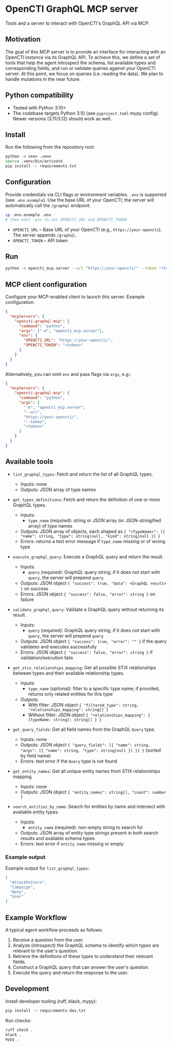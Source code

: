 # OpenCTI GraphQL MCP server

Tools and a server to interact with OpenCTI's GraphQL API via MCP.

## Motivation

The goal of this MCP server is to provide an interface for interacting with an OpenCTI instance via its GraphQL API. To achieve this, we define a set of tools that help the agent introspect the schema, list available types and corresponding fields, and run or validate queries against your OpenCTI server. At this point, we focus on queries (i.e. reading the data). We plan to handle mutations in the near future.

## Python compatibility

- Tested with Python 3.10+
- The codebase targets Python 3.10 (see `pyproject.toml` mypy config). Newer versions (3.11/3.12) should work as well.

## Install

Run the following from the repository root:

```bash
python -m venv .venv
source .venv/bin/activate
pip install -r requirements.txt
```

## Configuration

Provide credentials via CLI flags or environment variables. `.env` is supported (see `.env.example`). Use the base URL of your OpenCTI; the server will automatically call the `/graphql` endpoint.

```bash
cp .env.example .env
# then edit .env to set OPENCTI_URL and OPENCTI_TOKEN
```

- `OPENCTI_URL` – Base URL of your OpenCTI (e.g., `https://your-opencti`). The server appends `/graphql`.
- `OPENCTI_TOKEN` – API token

## Run

```bash
python -m opencti_mcp.server --url "https://your-opencti/" --token "<token>"
```

## MCP client configuration

Configure your MCP-enabled client to launch this server. Example configuration:

```json
{
  "mcpServers": {
    "opencti-graphql-mcp": {
      "command": "python",
      "args": ["-m", "opencti_mcp.server"],
      "env": {
        "OPENCTI_URL": "https://your-opencti/",
        "OPENCTI_TOKEN": "<token>"
      }
    }
  }
}
```

Alternatively, you can omit `env` and pass flags via `args`, e.g.:

```json
{
  "mcpServers": {
    "opencti-graphql-mcp": {
      "command": "python",
      "args": [
        "-m", "opencti_mcp.server",
        "--url",
        "https://your-opencti/",
        "--token",
        "<token>"
      ]
    }
  }
}
```

## Available tools

- `list_graphql_types`: Fetch and return the list of all GraphQL types.
  - Inputs: none
  - Outputs: JSON array of type names

- `get_types_definitions`: Fetch and return the definition of one or more GraphQL types.
  - Inputs:
    - `type_name` (required): string or JSON array (or JSON-stringified array) of type names
  - Outputs: JSON array of objects, each shaped as `{ "<TypeName>": [{ "name": string, "type": string|null, "kind": string|null }] }`
  - Errors: returns a text error message if `type_name` missing or of wrong type

- `execute_graphql_query`: Execute a GraphQL query and return the result.
  - Inputs:
    - `query` (required): GraphQL query string; if it does not start with `query`, the server will prepend `query `
  - Outputs: JSON object `{ "success": true, "data": <GraphQL result> }` on success
  - Errors: JSON object `{ "success": false, "error": string }` on failure

- `validate_graphql_query`: Validate a GraphQL query without returning its result.
  - Inputs:
    - `query` (required): GraphQL query string; if it does not start with `query`, the server will prepend `query `
  - Outputs: JSON object `{ "success": true, "error": "" }` if the query validates and executes successfully
  - Errors: JSON object `{ "success": false, "error": string }` if validation/execution fails

- `get_stix_relationships_mapping`: Get all possible STIX relationships between types and their available relationship types.
  - Inputs:
    - `type_name` (optional): filter to a specific type name; if provided, returns only related entities for this type
  - Outputs:
    - With filter: JSON object `{ "filtered_type": string, "relationships_mapping": string[] }`
    - Without filter: JSON object `{ "relationships_mapping": { [typeName: string]: string[] } }`

- `get_query_fields`: Get all field names from the GraphQL `Query` type.
  - Inputs: none
  - Outputs: JSON object `{ "query_fields": [{ "name": string, "args": [{ "name": string, "type": string|null }] }] }` (sorted by field name)
  - Errors: text error if the `Query` type is not found

- `get_entity_names`: Get all unique entity names from STIX relationships mapping.
  - Inputs: none
  - Outputs: JSON object `{ "entity_names": string[], "count": number }`

- `search_entities_by_name`: Search for entities by name and intersect with available entity types.
  - Inputs:
    - `entity_name` (required): non-empty string to search for
  - Outputs: JSON array of entity type strings present in both search results and available schema types
  - Errors: text error if `entity_name` missing or empty

### Example output

Example output for `list_graphql_types`:

```json
[
  "AttackPattern",
  "Campaign",
  "Note",
  "User"
]
```

## Example Workflow

A typical agent workflow proceeds as follows:

1. Receive a question from the user.
2. Analyze (introspect) the GraphQL schema to identify which types are relevant to the user's question.
3. Retrieve the definitions of these types to understand their relevant fields.
4. Construct a GraphQL query that can answer the user's question.
5. Execute the query and return the response to the user.

## Development

Install developer tooling (ruff, black, mypy):

```bash
pip install -r requirements-dev.txt
```

Run checks:

```bash
ruff check .
black .
mypy .
```

